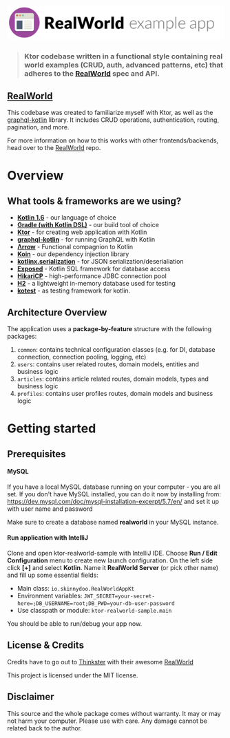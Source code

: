 # ![Ktor RealWorld Sample App](https://github.com/gothinkster/realworld-starter-kit/raw/master/logo.png)

> ### Ktor codebase written in a functional style containing real world examples (CRUD, auth, advanced patterns, etc) that adheres to the [RealWorld](https://realworld-docs.netlify.app/docs/specs/backend-specs/introduction) spec and API.

## [RealWorld](https://realworld-docs.netlify.app)

This codebase was created to familiarize myself with Ktor, as well as the [graphql-kotlin](https://opensource.expediagroup.com/graphql-kotlin/docs/) library. It includes CRUD operations, authentication, routing, pagination, and more.


For more information on how to this works with other frontends/backends, head over to the [RealWorld](https://github.com/gothinkster/realworld) repo.

# Overview

## What tools & frameworks are we using?

- [**Kotlin 1.6**](https://kotlinlang.org) - our language of choice
- [**Gradle (with Kotlin DSL)**](https://github.com/gradle/gradle) - our build tool of choice
- [**Ktor**](https://github.com/ktorio/ktor) - for creating web application with Kotlin
- [**graphql-kotlin**](https://github.com/ExpediaGroup/graphql-kotlin) - for running GraphQL with Kotlin
- [**Λrrow**](https://github.com/arrow-kt/arrow) - Functional compagnion to Kotlin
- [**Koin**](https://github.com/InsertKoinIO/koin) - our dependency injection library
- [**kotlinx.serialization**](https://github.com/Kotlin/kotlinx.serialization) - for JSON serialization/deserialiation
- [**Exposed**](https://github.com/JetBrains/Exposed) - Kotlin SQL framework for database access
- [**HikariCP**](https://github.com/brettwooldridge/HikariCP) - high-performance JDBC connection pool
- [**H2**](https://www.h2database.com/html/main.html) - a lightweight in-memory database used for testing
- [**kotest**](https://github.com/kotest/kotest/) - as testing framework for kotlin.

## Architecture Overview

The application uses a **package-by-feature** structure with the following packages:
1. `common`: contains technical configuration classes (e.g. for DI, database connection, connection pooling, logging, etc)
2. `users`: contains user related routes, domain models, entities and business logic
3. `articles`: contains article related routes, domain models, types and business logic
4. `profiles`: contains user profiles routes, domain models and business logic

# Getting started

## Prerequisites

#### MySQL

If you have a local MySQL database running on your computer - you are all set.
If you don't have MySQL installed, you can do it now by installing from: https://dev.mysql.com/doc/mysql-installation-excerpt/5.7/en/
and set it up with user name and password 

Make sure to create a database named **realworld** in your MySQL instance.

#### Run application with IntelliJ

Clone and open ktor-realworld-sample with IntelliJ IDE. Choose **Run / Edit Configuration** menu to create new
launch configuration. On the left side click **[+]** and select **Kotlin**. Name it **RealWorld Server** (or pick other name)
and fill up some essential fields:

- Main class: `io.skinnydoo.RealWorldAppKt`
- Environment variables: `JWT_SECRET=your-secret-here=;DB_USERNAME=root;DB_PWD=your-db-user-password`
- Use classpath or module: `ktor-realworld-sample.main`

You should be able to run/debug your app now.

## License & Credits
Credits have to go out to [Thinkster](https://thinkster.io/) with their awesome [RealWorld](https://github.com/gothinkster/realworld) 

This project is licensed under the MIT license.

## Disclaimer
This source and the whole package comes without warranty. It may or may not harm your computer. Please use with care. Any damage cannot be related back to the author.
